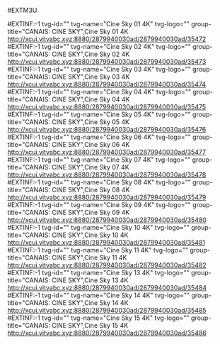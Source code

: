 
#EXTM3U 

#EXTINF:-1 tvg-id="" tvg-name="Cine Sky 01 4K" tvg-logo="" group-title="CANAIS: CINE SKY",Cine Sky 01 4K
http://xcui.vitvabc.xyz:8880/2879940030ad/2879940030ad/35472
#EXTINF:-1 tvg-id="" tvg-name="Cine Sky 02 4K" tvg-logo="" group-title="CANAIS: CINE SKY",Cine Sky 02 4K
http://xcui.vitvabc.xyz:8880/2879940030ad/2879940030ad/35473
#EXTINF:-1 tvg-id="" tvg-name="Cine Sky 03 4K" tvg-logo="" group-title="CANAIS: CINE SKY",Cine Sky 03 4K
http://xcui.vitvabc.xyz:8880/2879940030ad/2879940030ad/35474
#EXTINF:-1 tvg-id="" tvg-name="Cine Sky 04 4K" tvg-logo="" group-title="CANAIS: CINE SKY",Cine Sky 04 4K
http://xcui.vitvabc.xyz:8880/2879940030ad/2879940030ad/35475
#EXTINF:-1 tvg-id="" tvg-name="Cine Sky 05 4K" tvg-logo="" group-title="CANAIS: CINE SKY",Cine Sky 05 4K
http://xcui.vitvabc.xyz:8880/2879940030ad/2879940030ad/35476
#EXTINF:-1 tvg-id="" tvg-name="Cine Sky 06 4K" tvg-logo="" group-title="CANAIS: CINE SKY",Cine Sky 06 4K
http://xcui.vitvabc.xyz:8880/2879940030ad/2879940030ad/35477
#EXTINF:-1 tvg-id="" tvg-name="Cine Sky 07 4K" tvg-logo="" group-title="CANAIS: CINE SKY",Cine Sky 07 4K
http://xcui.vitvabc.xyz:8880/2879940030ad/2879940030ad/35478
#EXTINF:-1 tvg-id="" tvg-name="Cine Sky 08 4K" tvg-logo="" group-title="CANAIS: CINE SKY",Cine Sky 08 4K
http://xcui.vitvabc.xyz:8880/2879940030ad/2879940030ad/35479
#EXTINF:-1 tvg-id="" tvg-name="Cine Sky 09 4K" tvg-logo="" group-title="CANAIS: CINE SKY",Cine Sky 09 4K
http://xcui.vitvabc.xyz:8880/2879940030ad/2879940030ad/35480
#EXTINF:-1 tvg-id="" tvg-name="Cine Sky 10 4K" tvg-logo="" group-title="CANAIS: CINE SKY",Cine Sky 10 4K
http://xcui.vitvabc.xyz:8880/2879940030ad/2879940030ad/35481
#EXTINF:-1 tvg-id="" tvg-name="Cine Sky 11 4K" tvg-logo="" group-title="CANAIS: CINE SKY",Cine Sky 11 4K
http://xcui.vitvabc.xyz:8880/2879940030ad/2879940030ad/35482
#EXTINF:-1 tvg-id="" tvg-name="Cine Sky 13 4K" tvg-logo="" group-title="CANAIS: CINE SKY",Cine Sky 13 4K
http://xcui.vitvabc.xyz:8880/2879940030ad/2879940030ad/35484
#EXTINF:-1 tvg-id="" tvg-name="Cine Sky 14 4K" tvg-logo="" group-title="CANAIS: CINE SKY",Cine Sky 14 4K
http://xcui.vitvabc.xyz:8880/2879940030ad/2879940030ad/35485
#EXTINF:-1 tvg-id="" tvg-name="Cine Sky 15 4K" tvg-logo="" group-title="CANAIS: CINE SKY",Cine Sky 15 4K
http://xcui.vitvabc.xyz:8880/2879940030ad/2879940030ad/35486
